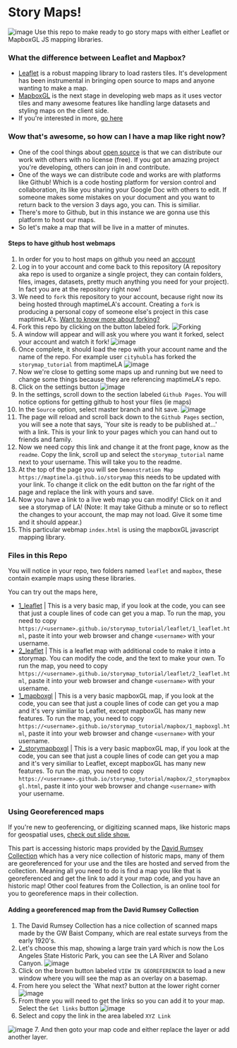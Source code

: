# Story Maps!
![image](https://cloud.githubusercontent.com/assets/6407796/26274400/2210fd38-3cfe-11e7-941e-aa3172367c69.png)
Use this repo to make ready to go story maps with either Leaflet or MapboxGL JS mapping libraries.

### What the difference between Leaflet and Mapbox?
* [Leaflet](http://leafletjs.com/) is a robust mapping library to load rasters tiles. It's development has been instrumental in bringing open source to maps and anyone wanting to make a map.
* [MapboxGL](https://www.mapbox.com/mapbox-gl-js/api/) is the next stage in developing web maps as it uses vector tiles and many awesome features like handling large datasets and styling maps on the client side.
* If you're interested in more, [go here](https://www.mapbox.com/help/mapbox-gl-js-fundamentals/)

### Wow that's awesome, so how can I have a map like right now?
* One of the cool things about [open source](https://opensource.org/) is that we can distribute our work with others with no license (free). If you got an amazing project you're developing, others can join in and contribute.
* One of the ways we can distribute code and works are with platforms like Github! Which is a code hosting platform for version control and collaboration, its like you sharing your Google Doc with others to edit. If someone makes some mistakes on your document and you want to return back to the version 3 days ago, you can. This is similiar. 
* There's more to Github, but in this instance we are gonna use this platform to host our maps.
* So let's make a map that will be live in a matter of minutes.

#### Steps to have github host webmaps
1. In order for you to host maps on github you need an [account](https://github.com/)
2. Log in to your account and come back to this repository (A repository aka repo is used to organize a single project, they can contain folders, files, images, datasets, pretty much anything you need for your project). In fact you are at the repository right now!
3. We need to  `fork` this repository to your account, because right now its being hosted through maptimeLA's account. Creating a `fork` is producing a personal copy of someone else's project in this case maptimeLA's. [Want to know more about forking?](https://guides.github.com/activities/forking/)
4. Fork this repo by clicking on the button labeled fork.
![Forking](https://github-images.s3.amazonaws.com/help/bootcamp/Bootcamp-Fork.png)
5. A window will appear and will ask you where you want it forked, select your account and watch it fork!
![image](https://cloud.githubusercontent.com/assets/6407796/26274288/b8970926-3cfb-11e7-8f6d-8910a70784b2.png)
6. Once complete, it should load the repo with your account name and the name of the repo. For example user `cityhubla` has forked the `storymap_tutorial` from maptimeLA
![image](https://cloud.githubusercontent.com/assets/6407796/26274301/f40cd49a-3cfb-11e7-8de3-8669213d521e.png)
7. Now we're close to getting some maps up and running but we need to change some things because they are referencing maptimeLA's repo.
8. Click on the settings button
![image](https://cloud.githubusercontent.com/assets/6407796/26274324/480da09c-3cfc-11e7-99db-828747c202a3.png)
9. In the settings, scroll down to the section labeled `Github Pages`. You will notice options for getting github to host your files (ie maps)
10. In the `Source` option, select master branch and hit save.
![image](https://cloud.githubusercontent.com/assets/6407796/26274336/800bc0d2-3cfc-11e7-9db4-d4858a2283c2.png)
11. The page will reload and scroll back down to the `Github Pages` section, you will see a note that says, `Your site is ready to be published at...' with a link. This is your link to your pages which you can hand out to friends and family.
12. Now we need copy this link and change it at the front page, know as the `readme`. Copy the link, scroll up and select the `storymap_tutorial` name next to your username. This will take you to the readme.
13. At the top of the page you will see `Demonstration Map https://maptimela.github.io/storymap` this needs to be updated with your link. To change it click on the edit button on the far right of the page and replace the link with yours and save.
14. Now you have a link to a live web map you can modify! Click on it and see a storymap of LA! (Note: It may take Github a minute or so to reflect the changes to your account, the map may not load. Give it some time and it should appear.)
15. This particular webmap `index.html` is using the mapboxGL javascript mapping library.

### Files in this Repo
You will notice in your repo, two folders named `leaflet` and `mapbox`, these contain example maps using these libraries.

You can try out the maps here,
* [1_leaflet](leaflet/1_leaflet.html) | This is a very basic map, if you look at the code, you can see that just a couple lines of code can get you a map. To run the map, you need to copy `https://<username>.github.io/storymap_tutorial/leaflet/1_leaflet.html`, paste it into your web browser and change `<username>` with your username.
* [2_leaflet](leaflet/2_leaflet.html) | This is a leaflet map with additional code to make it into a storymap. You can modify the code, and the text to make your own. To run the map, you need to copy `https://<username>.github.io/storymap_tutorial/leaflet/2_leaflet.html`, paste it into your web browser and change `<username>` with your username.
* [1_mapboxgl](mapbox/1_mapboxgl.html) | This is a very basic mapboxGL map, if you look at the code, you can see that just a couple lines of code can get you a map and it's very similiar to Leaflet, except mapboxGL has many new features. To run the map, you need to copy `https://<username>.github.io/storymap_tutorial/mapbox/1_mapboxgl.html`, paste it into your web browser and change `<username>` with your username.
* [2_storymapboxgl](mapbox/2_storymapboxgl.html) | This is a very basic mapboxGL map, if you look at the code, you can see that just a couple lines of code can get you a map and it's very similiar to Leaflet, except mapboxGL has many new features. To run the map, you need to copy `https://<username>.github.io/storymap_tutorial/mapbox/2_storymapboxgl.html`, paste it into your web browser and change `<username>` with your username.

### Using Georeferenced maps
If you're new to geoferencing, or digitizing scanned maps, like historic maps for geospatial uses, [check out slide show.](http://slides.com/omarureta/maptimela_10#/)

This part is accessing historic maps provided by the [David Rumsey Collection](http://www.davidrumsey.com/luna/servlet/view/search/who/G.%2BW.%2BBaist?q=los+angeles&sort=Pub_List_No_InitialSort%2CPub_Date%2CPub_List_No%2CSeries_No) which has a very nice collection of historic maps, many of them are georeferenced for your use and the tiles are hosted and served from the collection. Meaning all you need to do is find a map you like that is georeferenced and get the link to add it your map code, and you have an historic map! Other cool features from the Collection, is an online tool for you to georeference maps in their collection.

#### Adding a georeferenced map from the David Rumsey Collection
1. The David Rumsey Collection has a nice collection of scanned maps made by the GW Baist Company, which are real estate surveys from the early 1920's.
2. Let's choose this map, showing a large train yard which is now the Los Angeles State Historic Park, you can see the LA River and Solano Canyon.
![image](https://cloud.githubusercontent.com/assets/6407796/26274840/5827e08a-3d08-11e7-9485-a7c714bce54b.png)
3. Click on the brown button labeled `VIEW IN GEOREFERENCER` to load a new window where you will see the map as an overlay on a basemap.
4. From here you select the `What next? button at the lower right corner
![image](https://cloud.githubusercontent.com/assets/6407796/26274868/183dce66-3d09-11e7-8dc2-32fda0f191c3.png)
5. From there you will need to get the links so you can add it to your map. Select the `Get links` button
![image](https://cloud.githubusercontent.com/assets/6407796/26274886/6139e2bc-3d09-11e7-89e3-b404eef0d64c.png)
6. Select and copy the link in the area labeled `XYZ Link`

![image](https://cloud.githubusercontent.com/assets/6407796/26274889/80873d86-3d09-11e7-9026-b59be4c4f356.png)
7. And then goto your map code and either replace the layer or add another layer.




